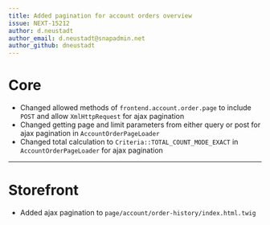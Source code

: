 ```yaml
---
title: Added pagination for account orders overview
issue: NEXT-15212
author: d.neustadt
author_email: d.neustadt@snapadmin.net 
author_github: dneustadt
---
```

# Core
* Changed allowed methods of `frontend.account.order.page` to include `POST` and allow `XmlHttpRequest` for ajax pagination
* Changed getting page and limit parameters from either query or post for ajax pagination in `AccountOrderPageLoader`
* Changed total calculation to `Criteria::TOTAL_COUNT_MODE_EXACT` in `AccountOrderPageLoader` for ajax pagination
___
# Storefront
* Added ajax pagination to `page/account/order-history/index.html.twig`
